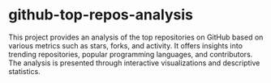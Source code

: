 # github-top-repos-analysis
This project provides an analysis of the top repositories on GitHub based on various metrics such as stars, forks, and activity. It offers insights into trending repositories, popular programming languages, and contributors. The analysis is presented through interactive visualizations and descriptive statistics.
